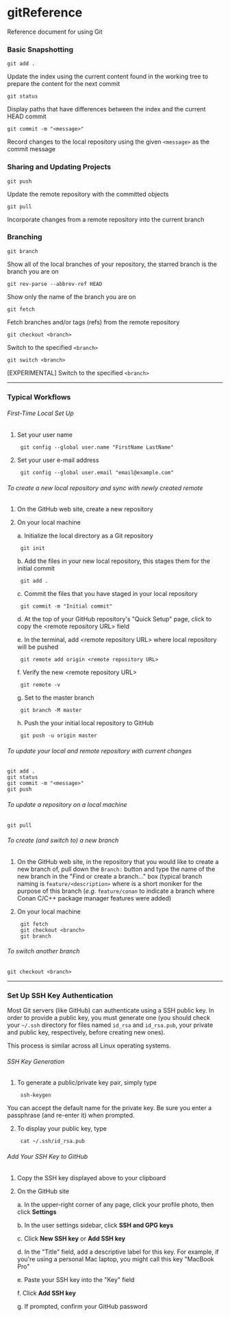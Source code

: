 # gitReference
Reference document for using Git

### Basic Snapshotting
    git add .
Update the index using the current content found in the working tree to prepare the content for the next commit

    git status
Display paths that have differences between the index and the current HEAD commit

    git commit -m "<message>"
Record changes to the local repository using the given `<message>` as the commit message


### Sharing and Updating Projects
    git push
Update the remote repository with the committed objects

    git pull
Incorporate changes from a remote repository into the current branch


### Branching
    git branch
Show all of the local branches of your repository, the starred branch is the branch you are on

    git rev-parse --abbrev-ref HEAD
Show only the name of the branch you are on

    git fetch
Fetch branches and/or tags (refs) from the remote repository

    git checkout <branch>
Switch to the specified `<branch>`

    git switch <branch>
[EXPERIMENTAL] Switch to the specified `<branch>`

___


### Typical Workflows
###### First-Time Local Set Up 

1. Set your user name

        git config --global user.name "FirstName LastName"

2. Set your user e-mail address

        git config --global user.email "email@example.com"

###### To create a new local repository and sync with newly created remote

1. On the GitHub web site, create a new repository

2. On your local machine

    a. Initialize the local directory as a Git repository
   
        git init
        
    b. Add the files in your new local repository, this stages them for the initial commit
   
        git add .

    c. Commit the files that you have staged in your local repository
   
        git commit -m "Initial commit"

    d. At the top of your GitHub repository's "Quick Setup" page, click to copy the \<remote repository URL> field
 
    e. In the terminal, add  \<remote repository URL> where  local repository will be pushed
 
        git remote add origin <remote repository URL>

    f. Verify the new \<remote repository URL>


        git remote -v
 
    g. Set to the master branch
 
        git branch -M master

    h. Push the your initial local repository to GitHub
 
        git push -u origin master

###### To update your local and remote repository with current changes

    git add .
    git status
    git commit -m "<message>"
    git push

###### To update a repository on a local machine

    git pull

###### To create (and switch to) a new branch

1. On the GitHub web site, in the repository that you would like to create a new branch of, pull down the `Branch:` button and type the name of the new branch in the "Find or create a branch..." box (typical branch naming is `feature/<description>` where <description> is a short moniker for the purpose of this branch (*e.g.* `feature/conan` to indicate a branch where Conan C/C++ package manager features were added)

2. On your local machine

        git fetch
        git checkout <branch>
        git branch
        
###### To switch another branch

    git checkout <branch>

___


### Set Up SSH Key Authentication

Most Git servers (like GitHub) can authenticate using a SSH public key. In order to provide a public key, you must generate one (you should check your `~/.ssh` directory for files named `id_rsa` and `id_rsa.pub`, your private and public key, respectively, before creating new ones).

This process is similar across all Linux operating systems.

###### SSH Key Generation

1. To generate a public/private key pair, simply type

        ssh-keygen

 You can accept the default name for the private key.  Be sure you enter a passphrase (and re-enter it) when prompted.

2. To display your public key, type

        cat ~/.ssh/id_rsa.pub

###### Add Your SSH Key to GitHub 

1. Copy the SSH key displayed above to your clipboard

2. On the GitHub site

   a. In the upper-right corner of any page, click your profile photo, then click **Settings**

   b. In the user settings sidebar, click **SSH and GPG keys**

   c. Click **New SSH key** or **Add SSH key**

   d. In the "Title" field, add a descriptive label for this key. For example, if you're using a personal Mac laptop, you might call this key "MacBook Pro"

   e. Paste your SSH key into the "Key" field

   f. Click **Add SSH key**

   g. If prompted, confirm your GitHub password

